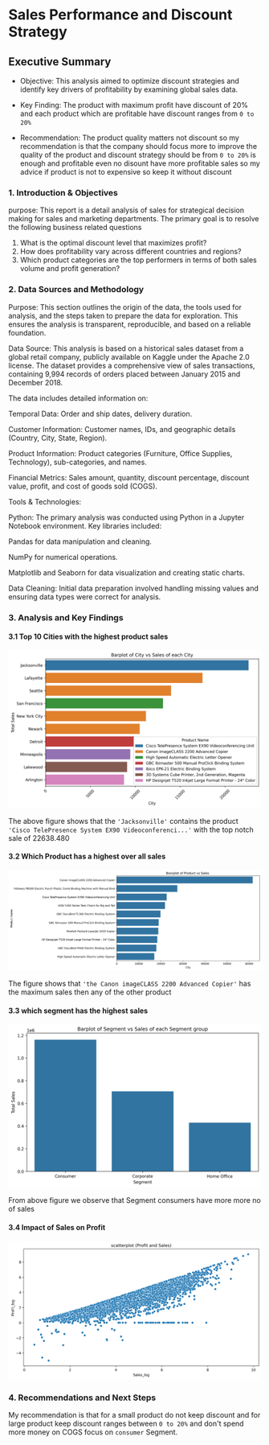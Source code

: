 # Sales Performance and Discount Strategy

## Executive Summary

- Objective: This analysis aimed to optimize discount strategies and identify key drivers of profitability by examining global sales data.

- Key Finding: The product with maximum profit have discount of 20% and each product which are profitable have discount ranges from `0 to 20%` 

- Recommendation: The product quality matters not discount so my recommendation is that the company should focus more to improve the quality of the product and discount strategy should be from `0 to 20%` is enough and profitable even no disount have more profitable sales so my advice if product is not to expensive so keep it without discount

### 1. Introduction & Objectives

purpose: This report is a detail analysis of sales for strategical decision making for sales and marketing departments. The primary goal is to resolve the following business related questions

1. What is the optimal discount level that maximizes profit?
2. How does profitability vary across different countries and regions?
3. Which product categories are the top performers in terms of both sales volume and profit generation?

### 2. Data Sources and Methodology

Purpose:
This section outlines the origin of the data, the tools used for analysis, and the steps taken to prepare the data for exploration. This ensures the analysis is transparent, reproducible, and based on a reliable foundation.

Data Source: This analysis is based on a historical sales dataset from a global retail company, publicly available on Kaggle under the Apache 2.0 license. The dataset provides a comprehensive view of sales transactions, containing 9,994 records of orders placed between January 2015 and December 2018.

The data includes detailed information on:

Temporal Data: Order and ship dates, delivery duration.

Customer Information: Customer names, IDs, and geographic details (Country, City, State, Region).

Product Information: Product categories (Furniture, Office Supplies, Technology), sub-categories, and names.

Financial Metrics: Sales amount, quantity, discount percentage, discount value, profit, and cost of goods sold (COGS).

Tools & Technologies:

Python: The primary analysis was conducted using Python in a Jupyter Notebook environment. Key libraries included:

Pandas for data manipulation and cleaning.

NumPy for numerical operations.

Matplotlib and Seaborn for data visualization and creating static charts.

Data Cleaning: Initial data preparation involved handling missing values and ensuring data types were correct for analysis.

### 3. Analysis and Key Findings

#### 3.1 Top 10 Cities with the highest product sales

![barplot](../Plots/barplot_city_and_sales.png)

The above figure shows that the `'Jacksonville'` contains the product `'Cisco TelePresence System EX90 Videoconferenci...'` with the top notch sale of 22638.480

#### 3.2 Which Product has a highest over all sales 

![barplot](../Plots/barplot_product_and_sales.png)

The figure shows that `'the Canon imageCLASS 2200 Advanced Copier'` has the maximum sales then any of the other product

#### 3.3  which segment has the highest sales

![barplot](../Plots/barplot_segment_and_sales.png)

From above figure we observe that Segment consumers have more more no of sales

#### 3.4 Impact of Sales on Profit

![barplot](../Plots/barplot_profit_and_sales.png)

### 4. Recommendations and Next Steps

My recommendation is that for a small product do not keep discount and for large product keep discount ranges between `0 to 20%` and don't spend more money on COGS focus on `consumer` Segment. 
